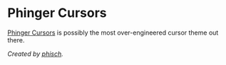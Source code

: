 # Phinger Cursors

[Phinger Cursors](https://github.com/phisch/phinger-cursors) is possibly the most over-engineered cursor theme out there.

*Created by [phisch](https://github.com/phisch).*
